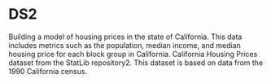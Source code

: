 # DS2
Building a model of housing prices in the state of California. This data includes metrics such as the population, median income, and median housing price for each block group in California. California Housing Prices dataset from the StatLib repository2. This dataset is based on data from the 1990 California census. 
